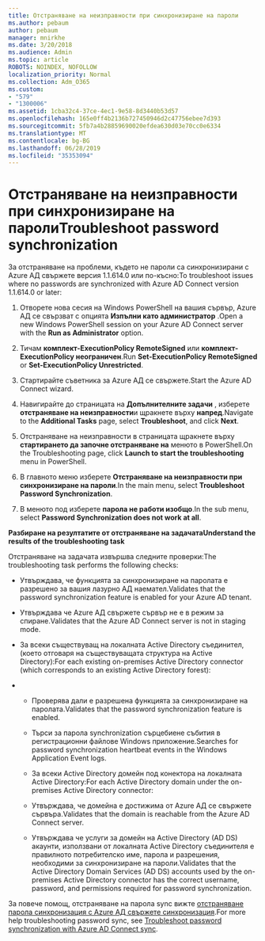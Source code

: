 ```yaml
---
title: Отстраняване на неизправности при синхронизиране на пароли
ms.author: pebaum
author: pebaum
manager: mnirkhe
ms.date: 3/20/2018
ms.audience: Admin
ms.topic: article
ROBOTS: NOINDEX, NOFOLLOW
localization_priority: Normal
ms.collection: Adm_O365
ms.custom:
- "579"
- "1300006"
ms.assetid: 1cba32c4-37ce-4ec1-9e58-8d3440b53d57
ms.openlocfilehash: 165e0ff4b2136b727450946d2c47756ebee7d393
ms.sourcegitcommit: 5fb7a4b28859690020efdea630d03e70cc0e6334
ms.translationtype: MT
ms.contentlocale: bg-BG
ms.lasthandoff: 06/28/2019
ms.locfileid: "35353094"
---
```

# <a name="troubleshoot-password-synchronization"></a><span data-ttu-id="ab9e8-102">Отстраняване на неизправности при синхронизиране на пароли</span><span class="sxs-lookup"><span data-stu-id="ab9e8-102">Troubleshoot password synchronization</span></span>

<span data-ttu-id="ab9e8-103">За отстраняване на проблеми, където не пароли са синхронизирани с Azure АД свържете версия 1.1.614.0 или по-късно:</span><span class="sxs-lookup"><span data-stu-id="ab9e8-103">To troubleshoot issues where no passwords are synchronized with Azure AD Connect version 1.1.614.0 or later:</span></span>
  
1. <span data-ttu-id="ab9e8-104">Отворете нова сесия на Windows PowerShell на вашия сървър, Azure АД се свързват с опцията **Изпълни като администратор** .</span><span class="sxs-lookup"><span data-stu-id="ab9e8-104">Open a new Windows PowerShell session on your Azure AD Connect server with the **Run as Administrator** option.</span></span>

2. <span data-ttu-id="ab9e8-105">Тичам **комплект-ExecutionPolicy RemoteSigned** или **комплект-ExecutionPolicy неограничен**.</span><span class="sxs-lookup"><span data-stu-id="ab9e8-105">Run **Set-ExecutionPolicy RemoteSigned** or **Set-ExecutionPolicy Unrestricted**.</span></span>

3. <span data-ttu-id="ab9e8-106">Стартирайте съветника за Azure АД се свържете.</span><span class="sxs-lookup"><span data-stu-id="ab9e8-106">Start the Azure AD Connect wizard.</span></span>

4. <span data-ttu-id="ab9e8-107">Навигирайте до страницата на **Допълнителните задачи** , изберете **отстраняване на неизправности**и щракнете върху **напред**.</span><span class="sxs-lookup"><span data-stu-id="ab9e8-107">Navigate to the **Additional Tasks** page, select **Troubleshoot**, and click **Next**.</span></span>

5. <span data-ttu-id="ab9e8-108">Отстраняване на неизправности в страницата щракнете върху **стартирането да започне отстраняване на** менюто в PowerShell.</span><span class="sxs-lookup"><span data-stu-id="ab9e8-108">On the Troubleshooting page, click **Launch to start the troubleshooting** menu in PowerShell.</span></span>

6. <span data-ttu-id="ab9e8-109">В главното меню изберете **Отстраняване на неизправности при синхронизиране на пароли**.</span><span class="sxs-lookup"><span data-stu-id="ab9e8-109">In the main menu, select **Troubleshoot Password Synchronization**.</span></span>

7. <span data-ttu-id="ab9e8-110">В менюто под изберете **парола не работи изобщо**.</span><span class="sxs-lookup"><span data-stu-id="ab9e8-110">In the sub menu, select **Password Synchronization does not work at all**.</span></span>

<span data-ttu-id="ab9e8-111">**Разбиране на резултатите от отстраняване на задачата**</span><span class="sxs-lookup"><span data-stu-id="ab9e8-111">**Understand the results of the troubleshooting task**</span></span>
  
<span data-ttu-id="ab9e8-112">Отстраняване на задачата извършва следните проверки:</span><span class="sxs-lookup"><span data-stu-id="ab9e8-112">The troubleshooting task performs the following checks:</span></span>
  
- <span data-ttu-id="ab9e8-113">Утвърждава, че функцията за синхронизиране на паролата е разрешено за вашия лазурно АД наемател.</span><span class="sxs-lookup"><span data-stu-id="ab9e8-113">Validates that the password synchronization feature is enabled for your Azure AD tenant.</span></span>

- <span data-ttu-id="ab9e8-114">Утвърждава че Azure АД свържете сървър не е в режим за спиране.</span><span class="sxs-lookup"><span data-stu-id="ab9e8-114">Validates that the Azure AD Connect server is not in staging mode.</span></span>

- <span data-ttu-id="ab9e8-115">За всеки съществуващ на локалната Active Directory съединител, (което отговаря на съществуващата структура на Active Directory):</span><span class="sxs-lookup"><span data-stu-id="ab9e8-115">For each existing on-premises Active Directory connector (which corresponds to an existing Active Directory forest):</span></span>

- 
  - <span data-ttu-id="ab9e8-116">Проверява дали е разрешена функцията за синхронизиране на паролата.</span><span class="sxs-lookup"><span data-stu-id="ab9e8-116">Validates that the password synchronization feature is enabled.</span></span>

  - <span data-ttu-id="ab9e8-117">Търси за парола synchronization сърцебиене събития в регистрационни файлове Windows приложение.</span><span class="sxs-lookup"><span data-stu-id="ab9e8-117">Searches for password synchronization heartbeat events in the Windows Application Event logs.</span></span>

  - <span data-ttu-id="ab9e8-118">За всеки Active Directory домейн под конектора на локалната Active Directory:</span><span class="sxs-lookup"><span data-stu-id="ab9e8-118">For each Active Directory domain under the on-premises Active Directory connector:</span></span>

  - <span data-ttu-id="ab9e8-119">Утвърждава, че домейна е достижима от Azure АД се свържете сървъра.</span><span class="sxs-lookup"><span data-stu-id="ab9e8-119">Validates that the domain is reachable from the Azure AD Connect server.</span></span>

  - <span data-ttu-id="ab9e8-120">Утвърждава че услуги за домейн на Active Directory (AD DS) акаунти, използвани от локалната Active Directory съединителя е правилното потребителско име, парола и разрешения, необходими за синхронизиране на пароли.</span><span class="sxs-lookup"><span data-stu-id="ab9e8-120">Validates that the Active Directory Domain Services (AD DS) accounts used by the on-premises Active Directory connector has the correct username, password, and permissions required for password synchronization.</span></span>

<span data-ttu-id="ab9e8-121">За повече помощ, отстраняване на парола sync вижте [отстраняване парола синхронизация с Azure АД свържете синхронизация](https://docs.microsoft.com/azure/active-directory/connect/active-directory-aadconnectsync-troubleshoot-password-synchronization).</span><span class="sxs-lookup"><span data-stu-id="ab9e8-121">For more help troubleshooting password sync, see [Troubleshoot password synchronization with Azure AD Connect sync](https://docs.microsoft.com/azure/active-directory/connect/active-directory-aadconnectsync-troubleshoot-password-synchronization).</span></span>
  